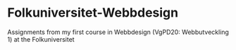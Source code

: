 # Folkuniversitet-Webbdesign
Assignments from my first course in Webbdesign (VgPD20: Webbutveckling 1) at the Folkuniversitet
